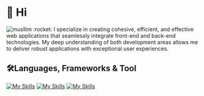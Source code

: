 <h1>👋 Hi</h1>
  <img
    src="https://komarev.com/ghpvc/?username=musllim&label=Profile%20views&color=0e75b6&style=flat"
    alt="musllim"
  />
:rocket: I specialize in creating cohesive, efficient, and effective web applications that seamlessly integrate front-end and back-end technologies. My deep understanding of both development areas allows me to deliver robust applications with exceptional user experiences.

<h2>🛠️Languages, Frameworks & Tool</h2>

[![My Skills](https://skillicons.dev/icons?i=html,css,js,typescript,python,php,java,c,cpp,solidity,bash)](https://skillicons.dev)
[![My Skills](https://skillicons.dev/icons?i=tailwind,bootstrap,sass,react,next,angular,redux,rxjs,astro,nodejs,expressjs,laravel,graphql,jest)](https://skillicons.dev)
[![My Skills](https://skillicons.dev/icons?i=figma,ai,vscode,git,github,linux,docker,firebase,webpack,mysql,postgres,mongodb,redis,github,kubernetes,nginx)](https://skillicons.dev)

